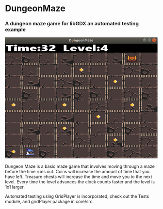 # DungeonMaze
<h3> A dungeon maze game for libGDX an automated testing example </h1>

<img src=https://raw.githubusercontent.com/DylKid/dungeonMaze/master/img.png />

Dungeon Maze is a basic maze game that involves moving through a maze before the time runs out. Coins will increase the amount of time that you have left. Treasure chests will increase the time and move you to the next level. Every time the level advances the clock counts faster and the level is 1x1 larger.

Automated testing using GridPlayer is incorporated, check out the Tests module, and gridPlayer package in core/src. 
